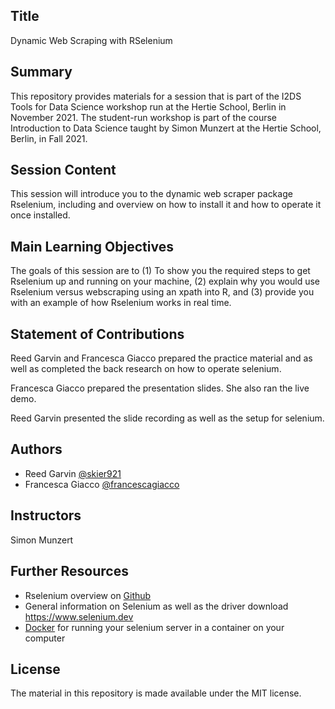 
## Title
Dynamic Web Scraping with RSelenium
## Summary
This repository provides materials for a session that is part of the I2DS Tools for Data Science workshop run at the Hertie School, Berlin in November 2021. The student-run workshop is part of the course Introduction to Data Science taught by Simon Munzert at the Hertie School, Berlin, in Fall 2021.
## Session Content

This session will introduce you to the dynamic web scraper package Rselenium, including and overview on how to install it and how to operate it once installed.


## Main Learning Objectives

The goals of this session are to (1) To show you the required steps to get Rselenium up and running on your machine, (2) explain why you would use Rselenium versus webscraping using an xpath into R, and (3) provide you with an example of how Rselenium works in real time. 
## Statement of Contributions


Reed Garvin and Francesca Giacco prepared the practice material and as well as completed the back research on how to operate selenium.

Francesca Giacco prepared the presentation slides. She also ran the live demo.

Reed Garvin presented the slide recording as well as the setup for selenium. 
## Authors

- Reed Garvin [@skier921](https://github.com/skier921)
- Francesca Giacco [@francescagiacco](https://github.com/francescagiacco)


## Instructors
Simon Munzert
## Further Resources

- Rselenium overview on [Github](https://github.com/ropensci/RSelenium)
- General information on Selenium as well as the driver download https://www.selenium.dev
- [Docker](https://www.docker.com) for running your selenium server in a container on your computer 

## License

The material in this repository is made available under the MIT license.
